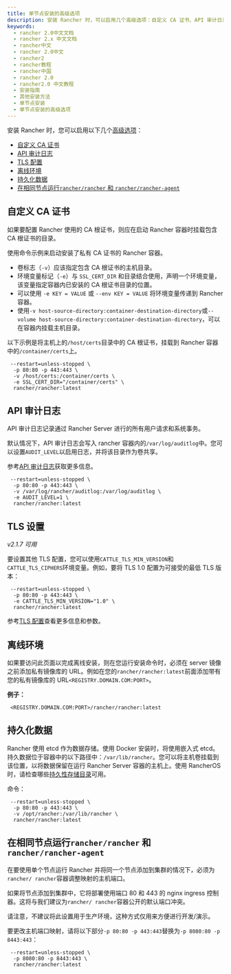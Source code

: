 ```yaml
---
title: 单节点安装的高级选项
description: 安装 Rancher 时，可以启用几个高级选项：自定义 CA 证书、API 审计日志、TLS 配置、离线环境、持久化数据。
keywords:
  - rancher 2.0中文文档
  - rancher 2.x 中文文档
  - rancher中文
  - rancher 2.0中文
  - rancher2
  - rancher教程
  - rancher中国
  - rancher 2.0
  - rancher2.0 中文教程
  - 安装指南
  - 其他安装方法
  - 单节点安装
  - 单节点安装的高级选项
---
```


安装 Rancher 时，您可以启用以下几个[高级选项](/docs/rancher2/installation_new/advanced/_index)：

- [自定义 CA 证书](#自定义-ca-证书)
- [API 审计日志](#api-审计日志)
- [TLS 配置](#tls-设置)
- [离线环境](#离线环境)
- [持久化数据](#持久化数据)
- [在相同节点运行`rancher/rancher` 和 `rancher/rancher-agent`](#在相同节点运行rancherrancher-和-rancherrancher-agent)

## 自定义 CA 证书

如果要配置 Rancher 使用的 CA 根证书，则应在启动 Rancher 容器时挂载包含 CA 根证书的目录。

使用命令示例来启动安装了私有 CA 证书的 Rancher 容器。

- 卷标志（`-v`）应该指定包含 CA 根证书的主机目录。
- 环境变量标记（`-e`）与 `SSL_CERT_DIR` 和目录结合使用，声明一个环境变量，该变量指定容器内已安装的 CA 根证书目录的位置。
- 可以使用 `-e KEY = VALUE` 或 `--env KEY = VALUE` 将环境变量传递到 Rancher 容器。
- 使用`-v host-source-directory:container-destination-directory`或`--volume host-source-directory:container-destination-directory`，可以在容器内挂载主机目录。

以下示例是将主机上的`/host/certs`目录中的 CA 根证书，挂载到 Rancher 容器中的`/container/certs`上。

```
 --restart=unless-stopped \
  -p 80:80 -p 443:443 \
  -v /host/certs:/container/certs \
  -e SSL_CERT_DIR="/container/certs" \
  rancher/rancher:latest
```

## API 审计日志

API 审计日志记录通过 Rancher Server 进行的所有用户请求和系统事务。

默认情况下，API 审计日志会写入 rancher 容器内的`/var/log/auditlog`中。您可以设置`AUDIT_LEVEL`以启用日志，并将该目录作为卷共享。

参考[API 审计日志](/docs/rancher2/installation_new/resources/advanced/api-audit-log/_index)获取更多信息。

```
 --restart=unless-stopped \
  -p 80:80 -p 443:443 \
  -v /var/log/rancher/auditlog:/var/log/auditlog \
  -e AUDIT_LEVEL=1 \
  rancher/rancher:latest
```

## TLS 设置

_v2.1.7 可用_

要设置其他 TLS 配置，您可以使用`CATTLE_TLS_MIN_VERSION`和`CATTLE_TLS_CIPHERS`环境变量。例如，要将 TLS 1.0 配置为可接受的最低 TLS 版本：

```
 --restart=unless-stopped \
  -p 80:80 -p 443:443 \
  -e CATTLE_TLS_MIN_VERSION="1.0" \
  rancher/rancher:latest
```

参考[TLS 配置](/docs/rancher2/installation_new/resources/tls-settings/_index)查看更多信息和参数。

## 离线环境

如果要访问此页面以完成离线安装，则在您运行安装命令时，必须在 server 镜像之前添加私有镜像库的 URL。例如在您的`rancher/rancher:latest`前面添加带有您的私有镜像库的 URL`<REGISTRY.DOMAIN.COM:PORT>`。

**例子：**

     <REGISTRY.DOMAIN.COM:PORT>/rancher/rancher:latest

<div id="persist-data" />

## 持久化数据

Rancher 使用 etcd 作为数据存储。使用 Docker 安装时，将使用嵌入式 etcd。持久数据位于容器中的以下路径中：`/var/lib/rancher`。您可以将主机卷挂载到该位置，以将数据保留在运行 Rancher Server 容器的主机上。使用 RancherOS 时，请检查哪些[持久性存储目录](https://rancher.com/docs/os/v1.x/en/installation/system-services/system-docker-volumes/#user-volumes)可用。

命令：

```
 --restart=unless-stopped \
  -p 80:80 -p 443:443 \
  -v /opt/rancher:/var/lib/rancher \
  rancher/rancher:latest
```

## 在相同节点运行`rancher/rancher` 和 `rancher/rancher-agent`

在要使用单个节点运行 Rancher 并将同一个节点添加到集群的情况下，必须为`rancher/ rancher`容器调整映射的主机端口。

如果将节点添加到集群中，它将部署使用端口 80 和 443 的 nginx ingress 控制器。这将与我们建议为`rancher/ rancher`容器公开的默认端口冲突。

请注意，不建议将此设置用于生产环境，这种方式仅用来方便进行开发/演示。

要更改主机端口映射，请将以下部分`-p 80:80 -p 443:443`替换为`-p 8080:80 -p 8443:443`：

```
 --restart=unless-stopped \
  -p 8080:80 -p 8443:443 \
  rancher/rancher:latest
```
